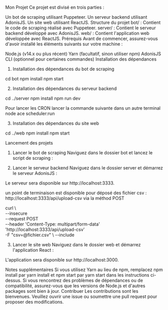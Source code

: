 Mon Projet
Ce projet est divisé en trois parties :

Un bot de scraping utilisant Puppeteer.
Un serveur backend utilisant AdonisJS.
Un site web utilisant ReactJS.
Structure du projet
bot/ : Contient le code de scraping réalisé avec Puppeteer.
server/ : Contient le serveur backend développé avec AdonisJS.
web/ : Contient l'application web développée avec ReactJS.
Prérequis
Avant de commencer, assurez-vous d'avoir installé les éléments suivants sur votre machine :

Node.js (v14.x ou plus récent)
Yarn (facultatif, sinon utiliser npm)
AdonisJS CLI (optionnel pour certaines commandes)
Installation des dépendances

1. Installation des dépendances du bot de scraping

cd bot
npm install
npm start

2. Installation des dépendances du serveur backend

cd ../server
npm install
npm run dev

Pour lancer les CRON lancer la commande suivante dans un autre terminal
node ace scheduler:run

3. Installation des dépendances du site web

cd ../web
npm install
npm start

Lancement des projets
1. Lancer le bot de scraping
Naviguez dans le dossier bot et lancez le script de scraping :

2. Lancer le serveur backend
Naviguez dans le dossier server et démarrez le serveur AdonisJS :

Le serveur sera disponible sur http://localhost:3333.

un point de terminaison est disponible pour déposé des fichier csv : 
http://localhost:3333/api/upload-csv via la méthod POST

curl \                               
--insecure \
--request POST \
--header 'Content-Type: multipart/form-data' \
'http://localhost:3333/api/upload-csv' \
-F  "csv=@fichier.csv" \ 
--include

3. Lancer le site web
Naviguez dans le dossier web et démarrez l'application React :

L'application sera disponible sur http://localhost:3000.

Notes supplémentaires
Si vous utilisez Yarn au lieu de npm, remplacez npm install par yarn install et npm start par yarn start dans les instructions ci-dessus.
Si vous rencontrez des problèmes de dépendances ou de compatibilité, assurez-vous que les versions de Node.js et d'autres packages sont bien à jour.
Contribuer
Les contributions sont les bienvenues. Veuillez ouvrir une issue ou soumettre une pull request pour proposer des modifications.

